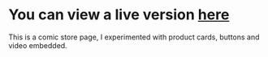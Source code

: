 # You can view a live version [here](https://xcomicbookstore.netlify.app)
This is a comic store page, I experimented with product cards, buttons and video embedded.
